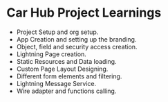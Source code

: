 # Car Hub Project Learnings

- Project Setup and org setup.
- App Creation and setting up the branding.
- Object, field and security access creation.
- Lightning Page creation.
- Static Resources and Data loading.
- Custom Page Layout Designing.
- Different form elements and filtering.
- Lightning Message Service.
- Wire adapter and functions calling.
